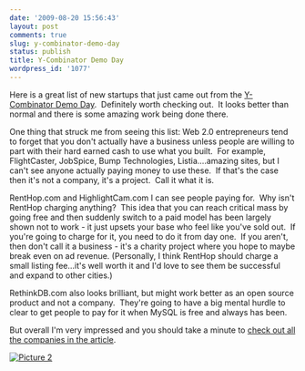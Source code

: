 ```yaml
---
date: '2009-08-20 15:56:43'
layout: post
comments: true
slug: y-combinator-demo-day
status: publish
title: Y-Combinator Demo Day
wordpress_id: '1077'
---
```


Here is a great list of new startups that just came out from the [Y-Combinator Demo Day](http://www.techcrunch.com/2009/08/19/silicon-valley-elite-flock-to-y-combinator-demo-day/).  Definitely worth checking out.  It looks better than normal and there is some amazing work being done there.

One thing that struck me from seeing this list: Web 2.0 entrepreneurs tend to forget that you don't actually have a business unless people are willing to part with their hard earned cash to use what you built.  For example, FlightCaster, JobSpice, Bump Technologies, Listia....amazing sites, but I can't see anyone actually paying money to use these.  If that's the case then it's not a company, it's a project.  Call it what it is.

RentHop.com and HighlightCam.com I can see people paying for.  Why isn't RentHop charging anything?  This idea that you can reach critical mass by going free and then suddenly switch to a paid model has been largely shown not to work - it just upsets your base who feel like you've sold out.  If you're going to charge for it, you need to do it from day one.  If you aren't, then don't call it a business - it's a charity project where you hope to maybe break even on ad revenue. (Personally, I think RentHop should charge a small listing fee...it's well worth it and I'd love to see them be successful and expand to other cities.)

RethinkDB.com also looks brilliant, but might work better as an open source product and not a company.  They're going to have a big mental hurdle to clear to get people to pay for it when MySQL is free and always has been.

But overall I'm very impressed and you should take a minute to [check out all the companies in the article](http://www.techcrunch.com/2009/08/19/silicon-valley-elite-flock-to-y-combinator-demo-day/).

[![Picture 2](http://s3.amazonaws.com/oldbloguploads/2009/08/Picture-2.png)](http://www.techcrunch.com/2009/08/19/silicon-valley-elite-flock-to-y-combinator-demo-day/)
